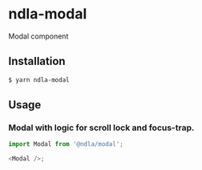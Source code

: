 # ndla-modal

Modal component

## Installation

```sh
$ yarn ndla-modal
```

## Usage

### Modal with logic for scroll lock and focus-trap.

```js
import Modal from '@ndla/modal';

<Modal />;
```
